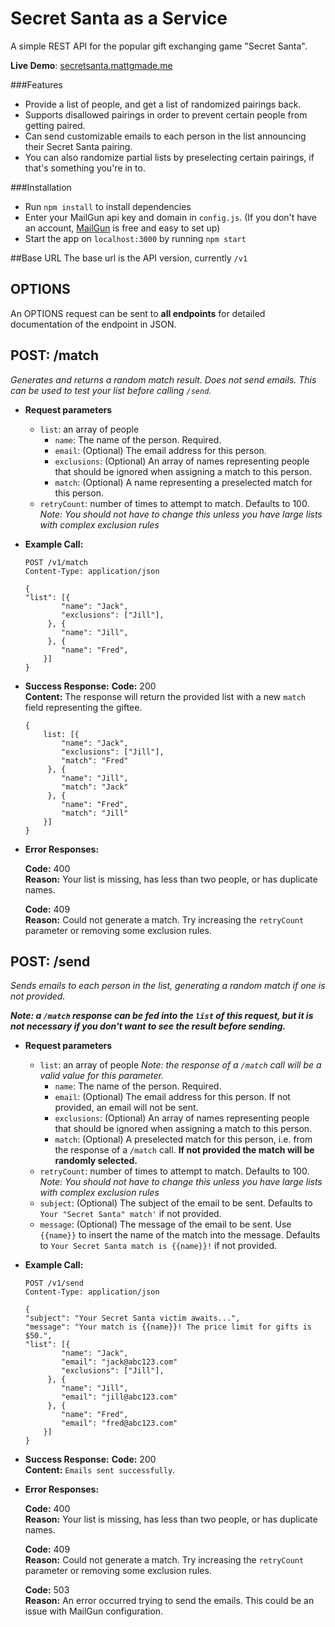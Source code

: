 # Secret Santa as a Service
A simple REST API for the popular gift exchanging game "Secret Santa".

**Live Demo**: [secretsanta.mattgmade.me](http://secretsanta.mattgmade.me)

###Features
+ Provide a list of people, and get a list of randomized pairings back.
+ Supports disallowed pairings in order to prevent certain people from getting paired.
+ Can send customizable emails to each person in the list announcing their Secret Santa pairing.
+ You can also randomize partial lists by preselecting certain pairings, if that's something you're in to.

###Installation
+ Run `npm install` to install dependencies
+ Enter your MailGun api key and domain in `config.js`. (If you don't have an account, [MailGun](https://mailgun.com) is free and easy to set up)
+ Start the app on `localhost:3000` by running `npm start`

##Base URL
The base url is the API version, currently `/v1`

**OPTIONS**
----
An OPTIONS request can be sent to **all endpoints** for detailed documentation of the endpoint in JSON.

**POST: /match**
----
  _Generates and returns a random match result. Does not send emails. This can be used to test your list before calling `/send`._
* **Request parameters**
    + `list`: an array of people
        + `name`: The name of the person. Required.
        + `email`: (Optional) The email address for this person.
        + `exclusions`: (Optional) An array of names representing people that should be ignored when assigning a match to this person.
        + `match`: (Optional) A name representing a preselected match for this person.
    + `retryCount`: number of times to attempt to match. Defaults to 100. _Note: You should not have to change this unless you have large lists with complex exclusion rules_
* **Example Call:**
    ~~~~
    POST /v1/match
    Content-Type: application/json

    {
    "list": [{
            "name": "Jack",
            "exclusions": ["Jill"],
         }, {
            "name": "Jill",
         }, {
            "name": "Fred",
        }]
    }
    ~~~~
* **Success Response:**
  **Code:** 200 <br />
  **Content:** The response will return the provided list with a new `match` field representing the giftee.
    ~~~~
    {
        list: [{
            "name": "Jack",
            "exclusions": ["Jill"],
            "match": "Fred"
         }, {
            "name": "Jill",
            "match": "Jack"
         }, {
            "name": "Fred",
            "match": "Jill"
        }]
    }
    ~~~~

* **Error Responses:**

  **Code:** 400  <br />
  **Reason:** Your list is missing, has less than two people, or has duplicate names.

  **Code:** 409  <br />
  **Reason:** Could not generate a match. Try increasing the `retryCount` parameter or removing some exclusion rules.

**POST: /send**
----
  _Sends emails to each person in the list, generating a random match if one is not provided._

  **_Note: a `/match` response can be fed into the `list` of this request, but it is not necessary if you don't want to see the result before sending._**
* **Request parameters**
    + `list`: an array of people _Note: the response of a `/match` call will be a valid value for this parameter._
        + `name`: The name of the person. Required.
        + `email`: (Optional) The email address for this person. If not provided, an email will not be sent.
        + `exclusions`: (Optional) An array of names representing people that should be ignored when assigning a match to this person.
        + `match`: (Optional) A preselected match for this person, i.e. from the response of a `/match` call. **If not provided the match will be randomly selected.**
    + `retryCount`: number of times to attempt to match. Defaults to 100. _Note: You should not have to change this unless you have large lists with complex exclusion rules_
    + `subject`: (Optional) The subject of the email to be sent. Defaults to `Your "Secret Santa" match'` if not provided.
    + `message`: (Optional) The message of the email to be sent. Use `{{name}}` to insert the name of the match into the message. Defaults to `Your Secret Santa match is {{name}}!` if not provided.
* **Example Call:**
    ~~~~
    POST /v1/send
    Content-Type: application/json

    {
    "subject": "Your Secret Santa victim awaits...",
    "message": "Your match is {{name}}! The price limit for gifts is $50.",
    "list": [{
            "name": "Jack",
            "email": "jack@abc123.com"
            "exclusions": ["Jill"],
         }, {
            "name": "Jill",
            "email": "jill@abc123.com"
         }, {
            "name": "Fred",
            "email": "fred@abc123.com"
        }]
    }
    ~~~~
* **Success Response:**
  **Code:** 200 <br />
  **Content:** `Emails sent successfully`.

* **Error Responses:**

  **Code:** 400  <br />
  **Reason:** Your list is missing, has less than two people, or has duplicate names.

  **Code:** 409  <br />
  **Reason:** Could not generate a match. Try increasing the `retryCount` parameter or removing some exclusion rules.

  **Code:** 503  <br />
  **Reason:** An error occurred trying to send the emails. This could be an issue with MailGun configuration.


